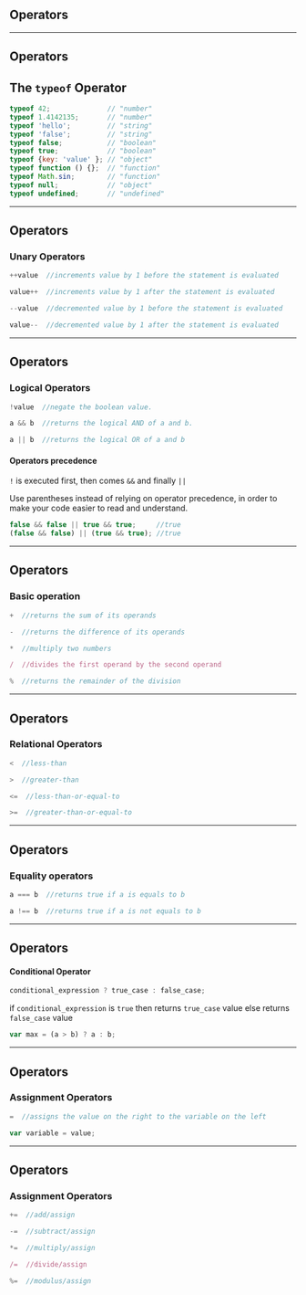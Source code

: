 ## Operators

- - -

## Operators

## The `typeof` Operator

```js
typeof 42;              // "number"
typeof 1.4142135;       // "number"
typeof 'hello';         // "string"
typeof 'false';         // "string"
typeof false;           // "boolean"
typeof true;            // "boolean"
typeof {key: 'value' }; // "object"
typeof function () {};  // "function"
typeof Math.sin;        // "function"
typeof null;            // "object"
typeof undefined;       // "undefined"
```

- - -

## Operators

### Unary Operators

```js
++value  //increments value by 1 before the statement is evaluated
```

```js
value++  //increments value by 1 after the statement is evaluated
```

```js
--value  //decremented value by 1 before the statement is evaluated
```

```js
value--  //decremented value by 1 after the statement is evaluated
```

- - -

## Operators

### Logical Operators

```js
!value  //negate the boolean value.
```

```js
a && b  //returns the logical AND of a and b.
```

```js
a || b  //returns the logical OR of a and b
```

#### Operators precedence

`!` is executed first, then comes `&&` and finally `||`

Use parentheses instead of relying on operator precedence,
in order to make your code easier to read and understand.

```js
false && false || true && true;     //true
(false && false) || (true && true); //true
```

- - -

## Operators

### Basic operation

```js
+  //returns the sum of its operands
```

```js
-  //returns the difference of its operands
```

```js
*  //multiply two numbers
```

```js
/  //divides the first operand by the second operand
```

```js
%  //returns the remainder of the division
```

- - -

## Operators

### Relational Operators

```js
<  //less-than
```

```js
>  //greater-than
```

```js
<=  //less-than-or-equal-to
```

```js
>=  //greater-than-or-equal-to
```

- - -

## Operators

### Equality operators


```js
a === b  //returns true if a is equals to b
```

```js
a !== b  //returns true if a is not equals to b
```

- - -

## Operators

#### Conditional Operator

```js
conditional_expression ? true_case : false_case;
```

if `conditional_expression` is `true`
then returns `true_case` value
else returns `false_case` value

```js
var max = (a > b) ? a : b;
```

- - -

## Operators

### Assignment Operators

```js
=  //assigns the value on the right to the variable on the left
```

```js
var variable = value;
```

- - -

## Operators

### Assignment Operators

```js
+=  //add/assign
```

```js
-=  //subtract/assign
```

```js
*=  //multiply/assign
```

```js
/=  //divide/assign
```

```js
%=  //modulus/assign
```

